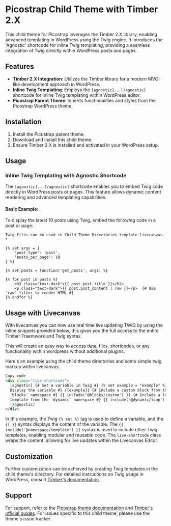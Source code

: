 # Picostrap Child Theme with Timber 2.X

This child theme for Picostrap leverages the Timber 2.X library, enabling advanced templating in WordPress using the Twig engine. It introduces the 'Agnostic' shortcode for inline Twig templating, providing a seamless integration of Twig directly within WordPress posts and pages.

## Features

- **Timber 2.X Integration**: Utilizes the Timber library for a modern MVC-like development approach in WordPress.
- **Inline Twig Templating**: Employs the `[agnostic]...[/agnostic]` shortcode for inline Twig templating within WordPress editor.
- **Picostrap Parent Theme**: Inherits functionalities and styles from the Picostrap WordPress theme.

## Installation

1. Install the Picostrap parent theme.
2. Download and install this child theme.
3. Ensure Timber 2.X is installed and activated in your WordPress setup.

## Usage

### Inline Twig Templating with Agnostic Shortcode

The `[agnostic]...[/agnostic]` shortcode enables you to embed Twig code directly in WordPress posts or pages. This feature allows dynamic content rendering and advanced templating capabilities.

#### Basic Example:

To display the latest 10 posts using Twig, embed the following code in a post or page:

`Twig Files can be used in Child Theme Directories template-livecanvas-*`

```twig
{% set args = {
    'post_type': 'post',
    'posts_per_page': 10
} %}

{% set posts = function('get_posts', args) %}

{% for post in posts %}
    <h2 class="text-dark">{{ post.post_title }}</h2>
    <p class="text-dark">{{ post.post_content | raw }}</p>  {# Use 'raw' filter to render HTML #}
{% endfor %}
```

## Usage with Livecanvas

With livecanvas you can now use real time live updating TWIG by using the inline snippets provided below, this gives you the full access to the entire Timber Fraemwork and Twig syntax.

This will create an easy way to access data, files, shortcodes, or any functionality within wordpress without additional plugins.

Here's an example using the child theme directories and some simple twig markup within livecanvas.

```html
Copy code
<div class="live-shortcode">
  [agnostic] {# Set a variable in Twig #} {% set example = "example" %} {#
  Display the variable #} {{example}} {# Include a custom block from the
  'blocks' namespace #} {{ include('@blocks/custom') }} {# Include a loop
  template from the 'dynamic' namespace #} {{ include('@dynamic/loop') }}
  [/agnostic]
</div>
```

In this example, the Twig `{% set %}` tag is used to define a variable, and the `{{ }}` syntax displays the content of the variable. The `{{ include('@namespace/template') }}` syntax is used to include other Twig templates, enabling modular and reusable code. The `live-shortcode` class wraps the content, allowing for live updates within the Livecanvas Editor.

## Customization

Further customization can be achieved by creating Twig templates in the child theme's directory. For detailed instructions on Twig usage in WordPress, consult [Timber's documentation](https://timber.github.io/docs/).

## Support

For support, refer to the [Picostrap theme documentation](#PicostrapDocumentationLink) and [Timber's official guides](https://timber.github.io/docs/). For issues specific to this child theme, please use the theme's issue tracker.
